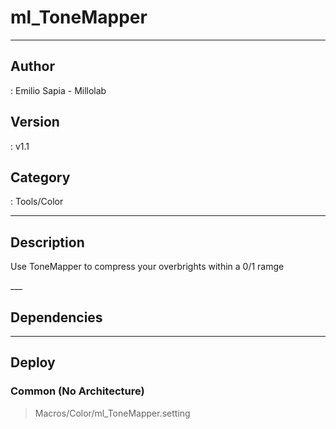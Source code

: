 # ml_ToneMapper
___

## Author
 : Emilio Sapia - Millolab

## Version
 : v1.1

## Category
 : Tools/Color
___

## Description
<p>Use ToneMapper to compress your overbrights within a 0/1 ramge</p>___

## Dependencies


___

## Deploy

### Common (No Architecture)

> Macros/Color/ml_ToneMapper.setting  
